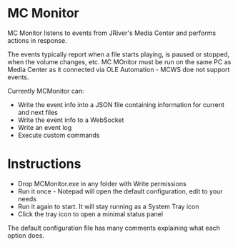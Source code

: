 # MC Monitor

MC Monitor listens to events from JRiver's Media Center and performs actions in response.

The events typically report when a file starts playing, is paused or stopped, when the volume changes, etc. 
MC MOnitor must be run on the same PC as Media Center as it connected via OLE Automation - MCWS doe not support events.

Currently MCMonitor can:
- Write the event info into a JSON file containing information for current and next files
- Write the event info to a WebSocket
- Write an event log
- Execute custom commands

# Instructions

- Drop MCMonitor.exe in any folder with Write permissions
- Run it once - Notepad will open the default configuration, edit to your needs
- Run it again to start. It will stay running as a System Tray icon
- Click the tray icon to open a minimal status panel

The default configuration file has many comments explaining what each option does.
